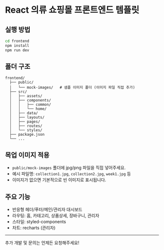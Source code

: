 # React 의류 쇼핑몰 프론트엔드 템플릿

## 실행 방법

```bash
cd frontend
npm install
npm run dev
```

## 폴더 구조

```
frontend/
  ├── public/
  │   └── mock-images/   # 샘플 이미지 폴더 (이미지 파일 직접 추가)
  ├── src/
  │   ├── assets/
  │   ├── components/
  │   │   ├── common/
  │   │   └── home/
  │   ├── data/
  │   ├── layouts/
  │   ├── pages/
  │   ├── routes/
  │   └── styles/
  ├── package.json
  └── ...
```

## 목업 이미지 적용
- `public/mock-images` 폴더에 jpg/png 파일을 직접 넣어주세요.
- 예시 파일명: `collection1.jpg`, `collection2.jpg`, `week1.jpg` 등
- 이미지가 없으면 기본적으로 빈 이미지로 표시됩니다.

## 주요 기능
- 반응형 헤더/푸터/메인/관리자 대시보드
- 라우팅: 홈, 카테고리, 상품상세, 장바구니, 관리자
- 스타일: styled-components
- 차트: recharts (관리자)

---
추가 개발 및 문의는 언제든 요청해주세요!

